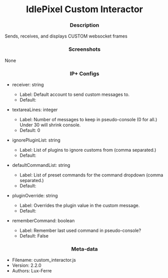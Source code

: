 <h1 align="center">IdlePixel Custom Interactor</h1>

<h3 align="center"> Description</h3>

Sends, receives, and displays CUSTOM websocket frames

<h3 align="center"> Screenshots</h3>

None

<h3 align="center"> IP+ Configs</h3>

 - receiver: string
   - Label: Default account to send custom messages to.
   - Default: 

 - textareaLines: integer
   - Label: Number of messages to keep in pseudo-console (0 for all.) Under 30 will shrink console.
   - Default: 0

 - ignorePluginList: string
   - Label: List of plugins to ignore customs from (comma separated.)
   - Default: 

 - defaultCommandList: string
   - Label: List of preset commands for the command dropdown (comma separated.)
   - Default: 

 - pluginOverride: string
   - Label: Overrides the plugin value in the custom message.
   - Default: 

 - rememberCommand: boolean
   - Label: Remember last used command in pseudo-console?
   - Default: False



<h3 align="center"> Meta-data</h3>

 - Filename: custom_interactor.js
 - Version: 2.2.0
 - Authors: Lux-Ferre
